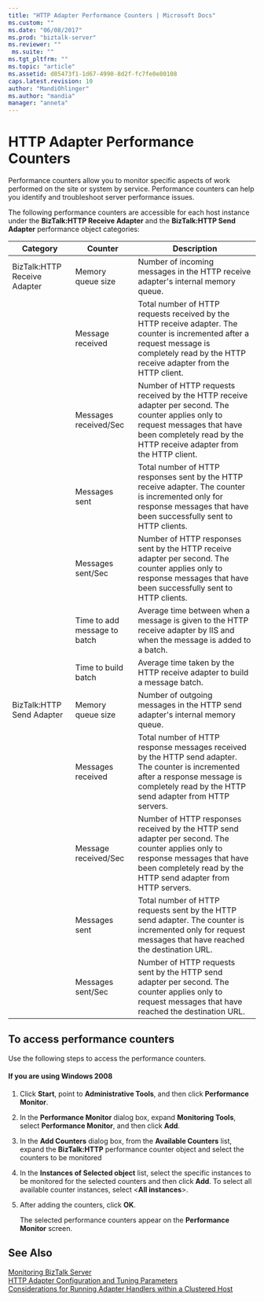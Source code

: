 ```yaml
---
title: "HTTP Adapter Performance Counters | Microsoft Docs"
ms.custom: ""
ms.date: "06/08/2017"
ms.prod: "biztalk-server"
ms.reviewer: ""
 ms.suite: ""
ms.tgt_pltfrm: ""
ms.topic: "article"
ms.assetid: d85473f1-1d67-4990-8d2f-fc7fe0e80108
caps.latest.revision: 10
author: "MandiOhlinger"
ms.author: "mandia"
manager: "anneta"
---
```

# HTTP Adapter Performance Counters
Performance counters allow you to monitor specific aspects of work performed on the site or system by service. Performance counters can help you identify and troubleshoot server performance issues.  
  
 The following performance counters are accessible for each host instance under the **BizTalk:HTTP Receive Adapter** and the **BizTalk:HTTP Send Adapter** performance object categories:  
  
|**Category**|**Counter**|**Description**|  
|------------------|-----------------|---------------------|  
|BizTalk:HTTP Receive Adapter|Memory queue size|Number of incoming messages in the HTTP receive adapter's internal memory queue.|  
||Message received|Total number of HTTP requests received by the HTTP receive adapter. The counter is incremented after a request message is completely read by the HTTP receive adapter from the HTTP client.|  
||Messages received/Sec|Number of HTTP requests received by the HTTP receive adapter per second. The counter applies only to request messages that have been completely read by the HTTP receive adapter from the HTTP client.|  
||Messages sent|Total number of HTTP responses sent by the HTTP receive adapter. The counter is incremented only for response messages that have been successfully sent to HTTP clients.|  
||Messages sent/Sec|Number of HTTP responses sent by the HTTP receive adapter per second. The counter applies only to response messages that have been successfully sent to HTTP clients.|  
||Time to add message to batch|Average time between when a message is given to the HTTP receive adapter by IIS and when the message is added to a batch.|  
||Time to build batch|Average time taken by the HTTP receive adapter to build a message batch.|  
|BizTalk:HTTP Send Adapter|Memory queue size|Number of outgoing messages in the HTTP send adapter's internal memory queue.|  
||Messages received|Total number of HTTP response messages received by the HTTP send adapter. The counter is incremented after a response message is completely read by the HTTP send adapter from HTTP servers.|  
||Message received/Sec|Number of HTTP responses received by the HTTP send adapter per second. The counter applies only to response messages that have been completely read by the HTTP send adapter from HTTP servers.|  
||Messages sent|Total number of HTTP requests sent by the HTTP send adapter. The counter is incremented only for request messages that have reached the destination URL.|  
||Messages sent/Sec|Number of HTTP requests sent by the HTTP send adapter per second. The counter applies only to request messages that have reached the destination URL.|  
  
## To access performance counters  
 Use the following steps to access the performance counters.  
  
#### If you are using Windows 2008  
  
1.  Click **Start**, point to **Administrative Tools**, and then click **Performance Monitor**.  
  
2.  In the **Performance Monitor** dialog box, expand **Monitoring Tools**, select **Performance Monitor**, and then click **Add**.  
  
3.  In the **Add Counters** dialog box, from the **Available Counters** list, expand the **BizTalk:HTTP** performance counter object and select the counters to be monitored  
  
4.  In the **Instances of Selected object** list, select the specific instances to be monitored for the selected counters and then click **Add**.  To select all available counter instances, select \<**All instances**>.  
  
5.  After adding the counters, click **OK**.  
  
     The selected performance counters appear on the **Performance Monitor** screen.  
  
## See Also  
 [Monitoring BizTalk Server](../core/monitoring-biztalk-server.md)   
 [HTTP Adapter Configuration and Tuning Parameters](../core/http-adapter-configuration-and-tuning-parameters.md)   
 [Considerations for Running Adapter Handlers within a Clustered Host](../core/considerations-for-running-adapter-handlers-within-a-clustered-host1.md)